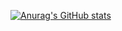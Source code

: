 [![Anurag's GitHub stats](https://github-readme-stats.vercel.app/api?username=AbAhmadani)](https://github.com/anuraghazra/github-readme-stats)
